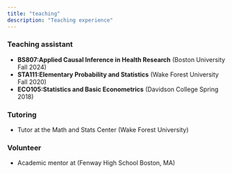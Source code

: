 ```yaml
---
title: "teaching"
description: "Teaching experience"
---
```


### Teaching assistant

- **BS807:Applied Causal Inference in Health Research**  (Boston University Fall 2024)
- **STA111:Elementary Probability and Statistics** (Wake Forest University Fall 2020)
- **ECO105:Statistics and Basic Econometrics** (Davidson College Spring 2018)

### Tutoring

- Tutor at the Math and Stats Center (Wake Forest University)

### Volunteer

- Academic mentor at (Fenway High School Boston, MA)

